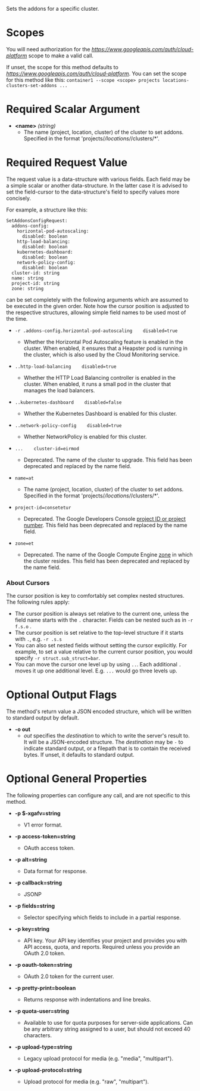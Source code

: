 Sets the addons for a specific cluster.
# Scopes

You will need authorization for the *https://www.googleapis.com/auth/cloud-platform* scope to make a valid call.

If unset, the scope for this method defaults to *https://www.googleapis.com/auth/cloud-platform*.
You can set the scope for this method like this: `container1 --scope <scope> projects locations-clusters-set-addons ...`
# Required Scalar Argument
* **&lt;name&gt;** *(string)*
    - The name (project, location, cluster) of the cluster to set addons.
        Specified in the format &#39;projects/*/locations/*/clusters/*&#39;.
# Required Request Value

The request value is a data-structure with various fields. Each field may be a simple scalar or another data-structure.
In the latter case it is advised to set the field-cursor to the data-structure's field to specify values more concisely.

For example, a structure like this:
```
SetAddonsConfigRequest:
  addons-config:
    horizontal-pod-autoscaling:
      disabled: boolean
    http-load-balancing:
      disabled: boolean
    kubernetes-dashboard:
      disabled: boolean
    network-policy-config:
      disabled: boolean
  cluster-id: string
  name: string
  project-id: string
  zone: string

```

can be set completely with the following arguments which are assumed to be executed in the given order. Note how the cursor position is adjusted to the respective structures, allowing simple field names to be used most of the time.

* `-r .addons-config.horizontal-pod-autoscaling    disabled=true`
    - Whether the Horizontal Pod Autoscaling feature is enabled in the cluster.
        When enabled, it ensures that a Heapster pod is running in the cluster,
        which is also used by the Cloud Monitoring service.

* `..http-load-balancing    disabled=true`
    - Whether the HTTP Load Balancing controller is enabled in the cluster.
        When enabled, it runs a small pod in the cluster that manages the load
        balancers.

* `..kubernetes-dashboard    disabled=false`
    - Whether the Kubernetes Dashboard is enabled for this cluster.

* `..network-policy-config    disabled=true`
    - Whether NetworkPolicy is enabled for this cluster.


* `...    cluster-id=eirmod`
    - Deprecated. The name of the cluster to upgrade.
        This field has been deprecated and replaced by the name field.
* `name=at`
    - The name (project, location, cluster) of the cluster to set addons.
        Specified in the format &#39;projects/*/locations/*/clusters/*&#39;.
* `project-id=consetetur`
    - Deprecated. The Google Developers Console [project ID or project
        number](https://support.google.com/cloud/answer/6158840).
        This field has been deprecated and replaced by the name field.
* `zone=et`
    - Deprecated. The name of the Google Compute Engine
        [zone](/compute/docs/zones#available) in which the cluster
        resides.
        This field has been deprecated and replaced by the name field.


### About Cursors

The cursor position is key to comfortably set complex nested structures. The following rules apply:

* The cursor position is always set relative to the current one, unless the field name starts with the `.` character. Fields can be nested such as in `-r f.s.o` .
* The cursor position is set relative to the top-level structure if it starts with `.`, e.g. `-r .s.s`
* You can also set nested fields without setting the cursor explicitly. For example, to set a value relative to the current cursor position, you would specify `-r struct.sub_struct=bar`.
* You can move the cursor one level up by using `..`. Each additional `.` moves it up one additional level. E.g. `...` would go three levels up.


# Optional Output Flags

The method's return value a JSON encoded structure, which will be written to standard output by default.

* **-o out**
    - *out* specifies the *destination* to which to write the server's result to.
      It will be a JSON-encoded structure.
      The *destination* may be `-` to indicate standard output, or a filepath that is to contain the received bytes.
      If unset, it defaults to standard output.
# Optional General Properties

The following properties can configure any call, and are not specific to this method.

* **-p $-xgafv=string**
    - V1 error format.

* **-p access-token=string**
    - OAuth access token.

* **-p alt=string**
    - Data format for response.

* **-p callback=string**
    - JSONP

* **-p fields=string**
    - Selector specifying which fields to include in a partial response.

* **-p key=string**
    - API key. Your API key identifies your project and provides you with API access, quota, and reports. Required unless you provide an OAuth 2.0 token.

* **-p oauth-token=string**
    - OAuth 2.0 token for the current user.

* **-p pretty-print=boolean**
    - Returns response with indentations and line breaks.

* **-p quota-user=string**
    - Available to use for quota purposes for server-side applications. Can be any arbitrary string assigned to a user, but should not exceed 40 characters.

* **-p upload-type=string**
    - Legacy upload protocol for media (e.g. &#34;media&#34;, &#34;multipart&#34;).

* **-p upload-protocol=string**
    - Upload protocol for media (e.g. &#34;raw&#34;, &#34;multipart&#34;).
